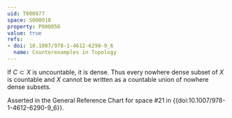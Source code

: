 ```yaml
---
uid: T000977
space: S000018
property: P000056
value: true
refs:
- doi: 10.1007/978-1-4612-6290-9_6
  name: Counterexamples in Topology
---
```


If $C \subset X$ is uncountable, it is dense. Thus every nowhere dense subset of $X$ is countable and $X$ cannot be written as a countable union of nowhere dense subsets.

Asserted in the General Reference Chart for space #21 in
{{doi:10.1007/978-1-4612-6290-9_6}}.
